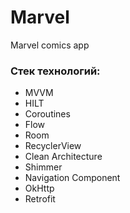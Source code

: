 # Marvel
Marvel comics app

### Стек технологий:
* MVVM
* HILT
* Coroutines
* Flow
* Room
* RecyclerView
* Clean Architecture
* Shimmer
* Navigation Component
* OkHttp
* Retrofit
